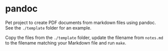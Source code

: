 # pandoc

Pet project to create PDF documents from markdown files using pandoc. See the `./template` folder for an example. 

Copy the files from the `./template` folder, update the filename from `notes.md` to the filename matching your Markdown file and run `make`.

